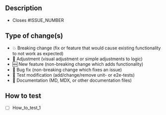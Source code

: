 ## Description

<!-- 01. Insert images or videos showcasing your changes -->

<!-- 02. Summary/list of changes made in your pull request -->

<!-- 03. List the GitHub issues that will be closed by this pull request -->

- Closes #ISSUE_NUMBER

## Type of change(s) <!-- Keep the relevant type(s) -->

- 💥 Breaking change (fix or feature that would cause existing functionality to not work as expected)
- 💄 Adjustment (visual adjustment or simple adjustments to logic)
- 🆕 New feature (non-breaking change which adds functionality)
- 🐛 Bug fix (non-breaking change which fixes an issue)
- 🧪 Test modification (add/change/remove unit- or e2e-tests)
- 📝 Documentation (MD, MDX, or other documentation files)

## How to test <!-- Include a list of things to test -->

<!-- Include links, product codes, or other ways to easily locate test data -->

- [ ] How_to_test_1
